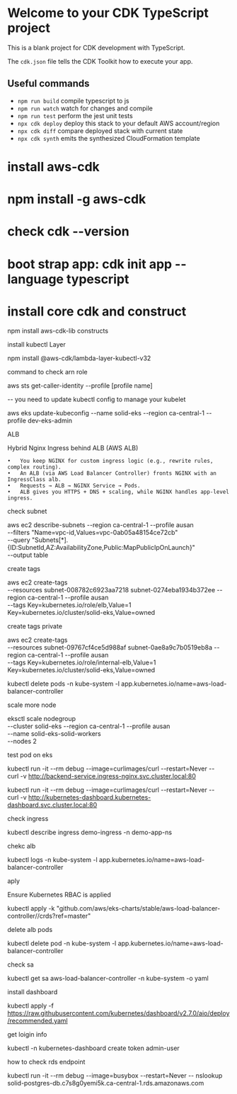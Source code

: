 # Welcome to your CDK TypeScript project

This is a blank project for CDK development with TypeScript.

The `cdk.json` file tells the CDK Toolkit how to execute your app.

## Useful commands

* `npm run build`   compile typescript to js
* `npm run watch`   watch for changes and compile
* `npm run test`    perform the jest unit tests
* `npx cdk deploy`  deploy this stack to your default AWS account/region
* `npx cdk diff`    compare deployed stack with current state
* `npx cdk synth`   emits the synthesized CloudFormation template

# install aws-cdk
# npm install -g aws-cdk
# check cdk --version
# boot strap app: cdk init app --language typescript
# install core cdk and construct
npm install aws-cdk-lib constructs

install kubectl Layer

npm install @aws-cdk/lambda-layer-kubectl-v32

command to check arn role 

aws sts get-caller-identity --profile [profile name]

-- you need to update kubectl config to manage your kubelet

aws eks update-kubeconfig --name solid-eks --region ca-central-1 --profile dev-eks-admin

ALB

Hybrid Nginx Ingress behind ALB (AWS ALB)

	•	You keep NGINX for custom ingress logic (e.g., rewrite rules, complex routing).
	•	An ALB (via AWS Load Balancer Controller) fronts NGINX with an IngressClass alb.
	•	Requests → ALB → NGINX Service → Pods.
	•	ALB gives you HTTPS + DNS + scaling, while NGINX handles app-level ingress.
    

check subnet

aws ec2 describe-subnets --region ca-central-1 --profile ausan \
  --filters "Name=vpc-id,Values=vpc-0ab05a48154ce72cb" \
  --query "Subnets[*].{ID:SubnetId,AZ:AvailabilityZone,Public:MapPublicIpOnLaunch}" \
  --output table


  create tags

  aws ec2 create-tags \
  --resources subnet-008782c6923aa7218 subnet-0274eba1934b372ee  --region ca-central-1 --profile ausan \
  --tags Key=kubernetes.io/role/elb,Value=1 \
         Key=kubernetes.io/cluster/solid-eks,Value=owned


create tags private

aws ec2 create-tags \
  --resources subnet-09767cf4ce5d988af subnet-0ae8a9c7b0519eb8a --region ca-central-1 --profile ausan \
  --tags Key=kubernetes.io/role/internal-elb,Value=1 \
         Key=kubernetes.io/cluster/solid-eks,Value=owned

kubectl delete pods -n kube-system -l app.kubernetes.io/name=aws-load-balancer-controller


scale more node

eksctl scale nodegroup \
  --cluster solid-eks --region ca-central-1 --profile ausan \
  --name solid-eks-solid-workers \
  --nodes 2
  

test pod on eks

kubectl run -it --rm debug --image=curlimages/curl --restart=Never -- \
  curl -v http://backend-service.ingress-nginx.svc.cluster.local:80


kubectl run -it --rm debug --image=curlimages/curl --restart=Never -- \
  curl -v http://kubernetes-dashboard.kubernetes-dashboard.svc.cluster.local:80

  check ingress

  kubectl describe ingress demo-ingress -n demo-app-ns

  chekc alb

  kubectl logs -n kube-system -l app.kubernetes.io/name=aws-load-balancer-controller

  aply 

  Ensure Kubernetes RBAC is applied

  kubectl apply -k "github.com/aws/eks-charts/stable/aws-load-balancer-controller//crds?ref=master"

  delete alb pods

  kubectl delete pod -n kube-system -l app.kubernetes.io/name=aws-load-balancer-controller


  check sa

  kubectl get sa aws-load-balancer-controller -n kube-system -o yaml
  
  install dashboard

  kubectl apply -f https://raw.githubusercontent.com/kubernetes/dashboard/v2.7.0/aio/deploy/recommended.yaml


  get loigin info

  kubectl -n kubernetes-dashboard create token admin-user


how to check rds endpoint

kubectl run -it --rm debug --image=busybox --restart=Never -- nslookup solid-postgres-db.c7s8g0yemi5k.ca-central-1.rds.amazonaws.com

